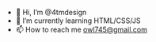 - 👋 Hi, I’m @4tmdesign
- 🌱 I’m currently learning HTML/CSS/JS
- 📫 How to reach me 
owl745@gmail.com

<!---
owl745/owl745 is a ✨ special ✨ repository because its `README.md` (this file) appears on your GitHub profile.
You can click the Preview link to take a look at your changes.
--->
